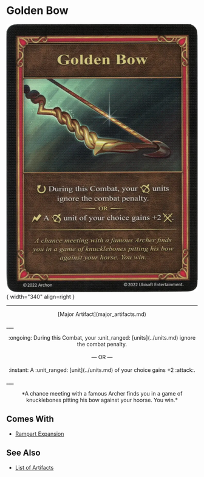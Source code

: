 # Golden Bow

![Golden Bow](../assets/artifacts_major-golden_bow.webp){ width="340" align=right }
___
<p style="text-align: center;" markdown>[Major Artifact](major_artifacts.md)</p>
___
<p style="text-align: center;" markdown>:ongoing: During this Combat, your :unit_ranged: [units](../units.md) ignore the combat penalty.<br><br>— OR —<br><br>:instant: A :unit_ranged: [unit](../units.md) of your choice gains +2 :attack:.</p>
___
<p style="text-align: center;" markdown>*A chance meeting with a famous Archer finds you in a game of knucklebones pitting his bow against your hoorse. You win.*</p>


## Comes With

- [Rampart Expansion](../content.md)


## See Also

- [List of Artifacts](../artifacts.md)
